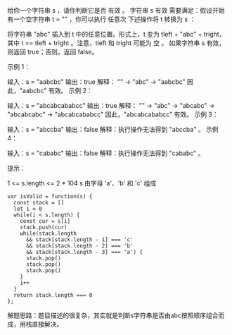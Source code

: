 
给你一个字符串 s ，请你判断它是否 有效 。
字符串 s 有效 需要满足：假设开始有一个空字符串 t = "" ，你可以执行 任意次 下述操作将 t 转换为 s ：

将字符串 "abc" 插入到 t 中的任意位置。形式上，t 变为 tleft + "abc" + tright，其中 t == tleft + tright 。注意，tleft 和 tright 可能为 空 。
如果字符串 s 有效，则返回 true；否则，返回 false。

 

示例 1：

输入：s = "aabcbc"
输出：true
解释：
"" -> "abc" -> "aabcbc"
因此，"aabcbc" 有效。
示例 2：

输入：s = "abcabcababcc"
输出：true
解释：
"" -> "abc" -> "abcabc" -> "abcabcabc" -> "abcabcababcc"
因此，"abcabcababcc" 有效。
示例 3：

输入：s = "abccba"
输出：false
解释：执行操作无法得到 "abccba" 。
示例 4：

输入：s = "cababc"
输出：false
解释：执行操作无法得到 "cababc" 。
 

提示：

1 <= s.length <= 2 * 104
s 由字母 'a'、'b' 和 'c' 组成

```
var isValid = function(s) {
  const stack = []
  let i = 0
  while(i < s.length) {
    const cur = s[i]
    stack.push(cur)
    while(stack.length
      && stack[stack.length - 1] === 'c'
      && stack[stack.length - 2] === 'b'
      && stack[stack.length - 3] === 'a') {
      stack.pop()
      stack.pop()
      stack.pop()
    }
    i++
  }
  return stack.length === 0
};
```

解题思路：题目描述的很复杂，其实就是判断s字符串是否由abc按照顺序组合而成，用栈直接解决。